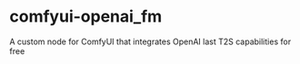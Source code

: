 # comfyui-openai_fm
 A custom node for ComfyUI that integrates OpenAI last T2S capabilities for free
